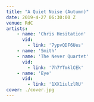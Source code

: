 ```yaml
---
title: "A Quiet Noise (Autumn)"
date: 2019-4-27 06:30:00 Z
venue: RdC
artists:
    - name: 'Chris Hesitation'
      vid:
        - link: '7ypvQDF6Ues'
    - name: 'Smith'
    - name: 'The Never Quartet'
      vid: 
        - link: '7h7YTmklCEk'
    - name: 'Eye'
      vid: 
        - link: '1XX1iulzlRU'
cover: ./cover.jpg
---
```

